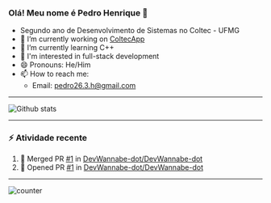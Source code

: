 ### Olá! Meu nome é Pedro Henrique :wave:


- Segundo ano de Desenvolvimento de Sistemas no Coltec - UFMG
- 🔭 I’m currently working on [ColtecApp](https://github.com/DevWannabe-dot/coltecapp)
- 🌱 I’m currently learning C++
- 👀 I'm interested in full-stack development
- 😄 Pronouns: He/Him
- 📫 How to reach me:
   - Email: pedro26.3.h@gmail.com

---

<!-- Estatísticas -->
![Github stats](https://github-readme-stats.vercel.app/api?username=DevWannabe-dot&show_icons=true&theme=merko&include_all_commits=true&count_private=true&disable_animations=true)

---

### :zap: Atividade recente

<!--START_SECTION:activity-->
1. 🎉 Merged PR [#1](https://github.com/DevWannabe-dot/DevWannabe-dot/pull/1) in [DevWannabe-dot/DevWannabe-dot](https://github.com/DevWannabe-dot/DevWannabe-dot)
2. 💪 Opened PR [#1](https://github.com/DevWannabe-dot/DevWannabe-dot/pull/1) in [DevWannabe-dot/DevWannabe-dot](https://github.com/DevWannabe-dot/DevWannabe-dot)
<!--END_SECTION:activity-->

---

<!-- Visualizações no perfil -->
![counter](https://enl10dk161cmk8p.m.pipedream.net)
